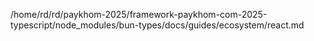 /home/rd/rd/paykhom-2025/framework-paykhom-com-2025-typescript/node_modules/bun-types/docs/guides/ecosystem/react.md